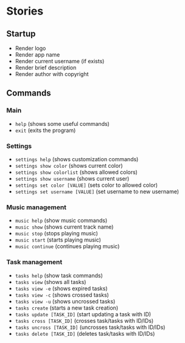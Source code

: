 # Stories

## Startup

- Render logo
- Render app name
- Render current username (if exists)
- Render brief description
- Render author with copyright

## Commands

### Main

- `help` (shows some useful commands)
- `exit` (exits the program)

### Settings

- `settings help` (shows customization commands)
- `settings show color` (shows current color)
- `settings show colorlist` (shows allowed colors)
- `settings show username` (shows current user)
- `settings set color [VALUE]` (sets color to allowed color)
- `settings set username [VALUE]` (set username to new username)

### Music management

- `music help` (show music commands)
- `music show` (shows current track name)
- `music stop` (stops playing music)
- `music start` (starts playing music)
- `music continue` (continues playing music)

### Task management

- `tasks help` (show task commands)
- `tasks view` (shows all tasks)
- `tasks view -e` (shows expired tasks)
- `tasks view -c` (shows crossed tasks)
- `tasks view -u` (shows uncrossed tasks)
- `tasks create` (starts a new task creation)
- `tasks update [TASK_ID]` (start updating a task with ID)
- `tasks cross [TASK_ID]` (crosses task/tasks with ID/IDs)
- `tasks uncross [TASK_ID]` (uncrosses task/tasks with ID/IDs)
- `tasks delete [TASK_ID]` (deletes task/tasks with ID/IDs)